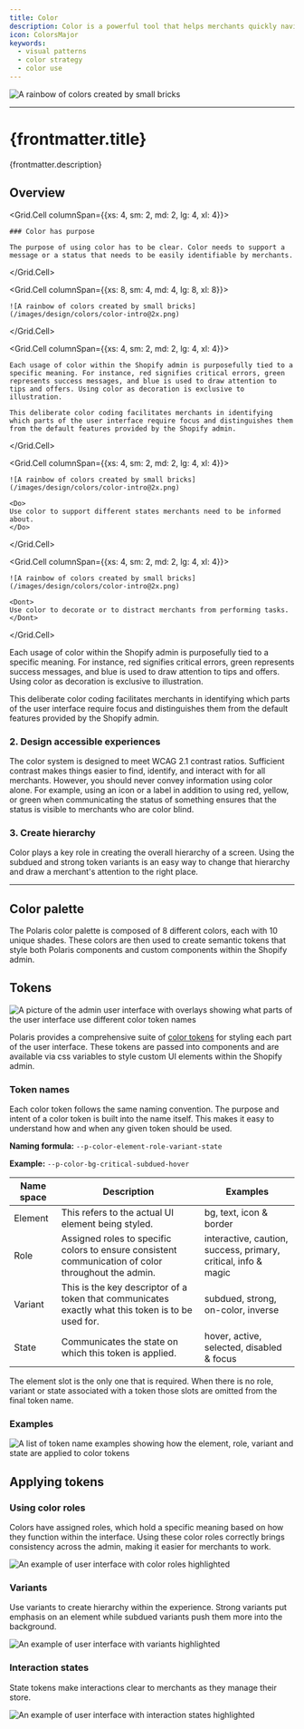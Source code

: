 ```yaml
---
title: Color
description: Color is a powerful tool that helps merchants quickly navigate and manage their businesses in the Shopify Admin.
icon: ColorsMajor
keywords:
  - visual patterns
  - color strategy
  - color use
---
```


![A rainbow of colors created by small bricks](/images/design/colors/color-intro@2x.png)

---

# {frontmatter.title}

<Lede>{frontmatter.description}</Lede>

## Overview

<Grid gap="4">

  <Grid.Cell columnSpan={{xs: 4, sm: 2, md: 2, lg: 4, xl: 4}}>

    ### Color has purpose

    The purpose of using color has to be clear. Color needs to support a message or a status that needs to be easily identifiable by merchants.

  </Grid.Cell>

  <Grid.Cell columnSpan={{xs: 8, sm: 4, md: 4, lg: 8, xl: 8}}>

    ![A rainbow of colors created by small bricks](/images/design/colors/color-intro@2x.png)

  </Grid.Cell>

  <Grid.Cell columnSpan={{xs: 4, sm: 2, md: 2, lg: 4, xl: 4}}>

    Each usage of color within the Shopify admin is purposefully tied to a specific meaning. For instance, red signifies critical errors, green represents success messages, and blue is used to draw attention to tips and offers. Using color as decoration is exclusive to illustration.

    This deliberate color coding facilitates merchants in identifying which parts of the user interface require focus and distinguishes them from the default features provided by the Shopify admin.

  </Grid.Cell>

  <Grid.Cell columnSpan={{xs: 4, sm: 2, md: 2, lg: 4, xl: 4}}>

    ![A rainbow of colors created by small bricks](/images/design/colors/color-intro@2x.png)

    <Do>
    Use color to support different states merchants need to be informed about.
    </Do>

  </Grid.Cell>

  <Grid.Cell columnSpan={{xs: 4, sm: 2, md: 2, lg: 4, xl: 4}}>

    ![A rainbow of colors created by small bricks](/images/design/colors/color-intro@2x.png)

    <Dont>
    Use color to decorate or to distract merchants from performing tasks.
    </Dont>

  </Grid.Cell>

</Grid>

Each usage of color within the Shopify admin is purposefully tied to a specific meaning. For instance, red signifies critical errors, green represents success messages, and blue is used to draw attention to tips and offers. Using color as decoration is exclusive to illustration.

This deliberate color coding facilitates merchants in identifying which parts of the user interface require focus and distinguishes them from the default features provided by the Shopify admin.

### 2. Design accessible experiences

The color system is designed to meet WCAG 2.1 contrast ratios. Sufficient contrast makes things easier to find, identify, and interact with for all merchants. However, you should never convey information using color alone. For example, using an icon or a label in addition to using red, yellow, or green when communicating the status of something ensures that the status is visible to merchants who are color blind.

### 3. Create hierarchy

Color plays a key role in creating the overall hierarchy of a screen. Using the subdued and strong token variants is an easy way to change that hierarchy and draw a merchant's attention to the right place.

---

## Color palette

The Polaris color palette is composed of 8 different colors, each with 10 unique shades. These colors are then used to create semantic tokens that style both Polaris components and custom components within the Shopify admin.

<Colors />

## Tokens

![A picture of the admin user interface with overlays showing what parts of the user interface use different color token names](/images/design/colors/color-tokens@2x.png)

Polaris provides a comprehensive suite of [color tokens](/tokens/colors) for styling each part of the user interface. These tokens are passed into components and are available via css variables to style custom UI elements within the Shopify admin.

### Token names

Each color token follows the same naming convention. The purpose and intent of a color token is built into the name itself. This makes it easy to understand how and when any given token should be used.

**Naming formula:** `--p-color-element-role-variant-state`

**Example:** `--p-color-bg-critical-subdued-hover`

| Name space | Description                                                                                         | Examples                                                       |
| ---------- | --------------------------------------------------------------------------------------------------- | -------------------------------------------------------------- |
| Element    | This refers to the actual UI element being styled.                                                  | bg, text, icon & border                                        |
| Role       | Assigned roles to specific colors to ensure consistent communication of color throughout the admin. | interactive, caution, success, primary, critical, info & magic |
| Variant    | This is the key descriptor of a token that communicates exactly what this token is to be used for.  | subdued, strong, on-color, inverse                             |
| State      | Communicates the state on which this token is applied.                                              | hover, active, selected, disabled & focus                      |

The element slot is the only one that is required. When there is no role, variant or state associated with a token those slots are omitted from the final token name.

### Examples

![A list of token name examples showing how the element, role, variant and state are applied to color tokens](/images/design/colors/color-token-naming-example@2x.png)

## Applying tokens

### Using color roles

Colors have assigned roles, which hold a specific meaning based on how they function within the interface. Using these color roles correctly brings consistency across the admin, making it easier for merchants to work.

![An example of user interface with color roles highlighted](/images/design/colors/color-roles@2x.png)

### Variants

Use variants to create hierarchy within the experience. Strong variants put emphasis on an element while subdued variants push them more into the background.

![An example of user interface with variants highlighted](/images/design/colors/color-variants@2x.png)

### Interaction states

State tokens make interactions clear to merchants as they manage their store.

![An example of user interface with interaction states highlighted](/images/design/colors/interaction-states@2x.png)
